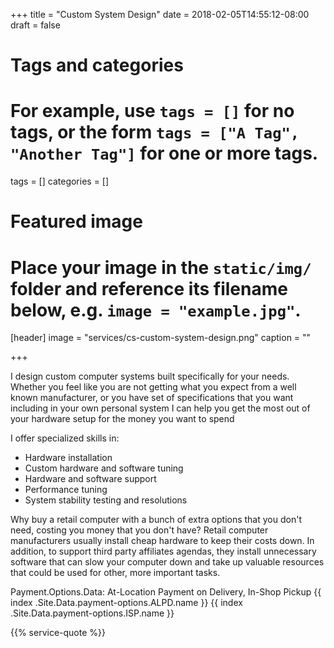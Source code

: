 +++
title = "Custom System Design"
date = 2018-02-05T14:55:12-08:00
draft = false

# Tags and categories
# For example, use `tags = []` for no tags, or the form `tags = ["A Tag", "Another Tag"]` for one or more tags.
tags = []
categories = []

# Featured image
# Place your image in the `static/img/` folder and reference its filename below, e.g. `image = "example.jpg"`.
[header]
image = "services/cs-custom-system-design.png"
caption = ""

+++

I design custom computer systems built specifically for your needs. Whether you feel like you are not getting what you expect from a well known manufacturer, or you have set of specifications that you want including in your own personal system I can help you get the most out of your hardware setup for the money you want to spend<!--more-->

I offer specialized skills in:</p>

<ul>
<li>Hardware installation</li>
<li>Custom hardware and software tuning</li>
<li>Hardware and software support</li>
<li>Performance tuning</li>
<li>System stability testing and resolutions</li>
</ul>
<p>Why buy a retail computer with a bunch of extra options that you don't need, costing you money that you don't have? Retail computer manufacturers usually install cheap hardware to keep their costs down. In addition, to support third party affiliates agendas, they install unnecessary software that can slow your computer down and take up valuable resources that could be used for other, more important tasks.</p>

Payment.Options.Data: At-Location Payment on Delivery, In-Shop Pickup
{{ index .Site.Data.payment-options.ALPD.name }}
{{ index .Site.Data.payment-options.ISP.name }}

{{% service-quote %}}

